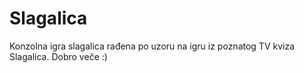 # Slagalica

Konzolna igra slagalica rađena po uzoru na igru iz poznatog TV kviza Slagalica. Dobro veče :)

